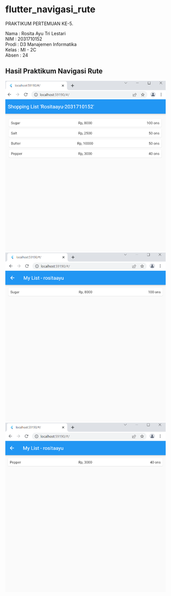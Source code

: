 # flutter_navigasi_rute

PRAKTIKUM PERTEMUAN KE-5.
<br>

Nama : Rosita Ayu Tri Lestari <br>
NIM : 2031710152 <br>
Prodi : D3 Manajemen Informatika <br>
Kelas : MI - 2C <br>
Absen : 24

## Hasil Praktikum Navigasi Rute
![image.png](assets/img/gambar1.png) <br>
![image.png](assets/img/gambar2.png) <br>
![image.png](assets/img/gambar3.png)

<br>